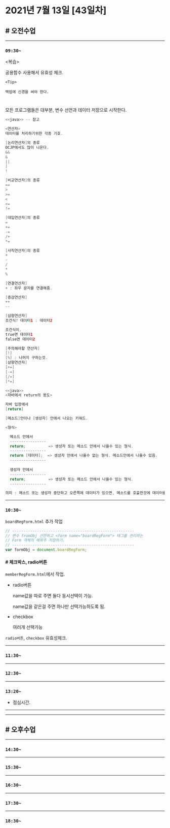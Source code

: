 # 2021년 7월 13일 [43일차]

## # 오전수업
----
### `09:30~`

<복습>  

공용함수 사용해서 유효성 체크.    

```
<Tip>

백업에 신경을 써야 한다.
```

#

모든 프로그램들은 대부분, 변수 선언과 데이터 저장으로 시작한다.    

```java
<<java>> -- 참고

<연산자>
데이터를 처리하기위한 각종 기호.  

[논리연산자]의 종류  
OCJP에서도 많이 나온다.  
&& 
&
||
|
!

[비교연산자]의 종류
==
>
>=
<
<=
!=

[대입연산자]의 종류
=
+=
-=
/+
*=

[사칙연산자]의 종류
+
-
/
*
%

[연결연산자]
+ : 좌우 문자를 연결해줌.  

[증감연산자]
++
--

[삼항연산자]
조건식? 데이터1 : 데이터2

조건식이,
true면 데이터1
false면 데이터2

[주의해야할 연산자]
[!]
[%] : 나머지 구하는것.
[삼항연산자]
[+=]
[-=]
[/=]
[*=]
```

```java
<<java>>
<자바에서 return의 용도> 

자바 입장에서 
[return]

[메소드]안이나 [생성자] 안에서 나오는 키워드.

<형식>

  메소드 안에서  
  ----------------
  return;          => 생성자 또는 메소드 안에서 나올수 있는 형식.
  ----------------
  return [데이터];  => 생성자 안에서 나올수 없는 형식. 메소드안에서 나올수 있음.
  ----------------
  
  생성자 안에서
  ----------------
  return;          => 생성자 또는 메소드 안에서 나올수 있는 형식.
  ----------------

의미 : 메소드 또는 생성자 중단하고 오른쪽에 데이터가 있으면, 메소드를 호출한것에 데이터를 넘겨준다.
```

----
### `10:30~`

`boardRegForm.html` 추가 작업

```javascript
// ------------------------------------------------------
// 변수 fromObj 선언하고 <form name="boardRegForm"> 태그를 관리하는
// Form 객체의 메위주 저장하기.
// ------------------------------------------------------
var formObj = document.boardRegForm;
```

#### # 체크박스, radio버튼    

`memberRegForm.html`에서 작업.   

- radio버튼

  name값을 따로 주면 둘다 동시선택이 가능.    

  name값을 같은걸 주면 하나만 선택가능하도록 됨.  

- checkbox

  여러개 선택가능  

`radio버튼`, `checkbox` 유효성체크.    











----
### `11:30~`








----
### `12:30~`








----
### `13:20~`

  - 점심시간.

---
---

## # 오후수업

---
### `14:30~`










---
### `15:30~`









----
### `16:30~`








----
### `17:30~`








----
### `18:30~`
